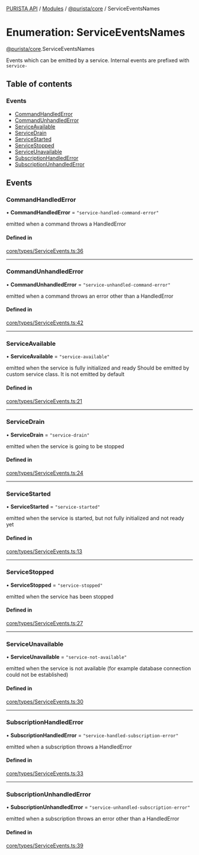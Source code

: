 [PURISTA API](../README.md) / [Modules](../modules.md) / [@purista/core](../modules/purista_core.md) / ServiceEventsNames

# Enumeration: ServiceEventsNames

[@purista/core](../modules/purista_core.md).ServiceEventsNames

Events which can be emitted by a service.
Internal events are prefixed with `service-`

## Table of contents

### Events

- [CommandHandledError](purista_core.ServiceEventsNames.md#commandhandlederror)
- [CommandUnhandledError](purista_core.ServiceEventsNames.md#commandunhandlederror)
- [ServiceAvailable](purista_core.ServiceEventsNames.md#serviceavailable)
- [ServiceDrain](purista_core.ServiceEventsNames.md#servicedrain)
- [ServiceStarted](purista_core.ServiceEventsNames.md#servicestarted)
- [ServiceStopped](purista_core.ServiceEventsNames.md#servicestopped)
- [ServiceUnavailable](purista_core.ServiceEventsNames.md#serviceunavailable)
- [SubscriptionHandledError](purista_core.ServiceEventsNames.md#subscriptionhandlederror)
- [SubscriptionUnhandledError](purista_core.ServiceEventsNames.md#subscriptionunhandlederror)

## Events

### CommandHandledError

• **CommandHandledError** = ``"service-handled-command-error"``

emitted when a command throws a HandledError

#### Defined in

[core/types/ServiceEvents.ts:36](https://github.com/sebastianwessel/purista/blob/master/packages/core/src/core/types/ServiceEvents.ts#L36)

___

### CommandUnhandledError

• **CommandUnhandledError** = ``"service-unhandled-command-error"``

emitted when a command throws an error other than a HandledError

#### Defined in

[core/types/ServiceEvents.ts:42](https://github.com/sebastianwessel/purista/blob/master/packages/core/src/core/types/ServiceEvents.ts#L42)

___

### ServiceAvailable

• **ServiceAvailable** = ``"service-available"``

emitted when the service is fully initialized and ready
Should be emitted by custom service class.
It is not emitted by default

#### Defined in

[core/types/ServiceEvents.ts:21](https://github.com/sebastianwessel/purista/blob/master/packages/core/src/core/types/ServiceEvents.ts#L21)

___

### ServiceDrain

• **ServiceDrain** = ``"service-drain"``

emitted when the service is going to be stopped

#### Defined in

[core/types/ServiceEvents.ts:24](https://github.com/sebastianwessel/purista/blob/master/packages/core/src/core/types/ServiceEvents.ts#L24)

___

### ServiceStarted

• **ServiceStarted** = ``"service-started"``

emitted when the service is started, but not fully initialized and not ready yet

#### Defined in

[core/types/ServiceEvents.ts:13](https://github.com/sebastianwessel/purista/blob/master/packages/core/src/core/types/ServiceEvents.ts#L13)

___

### ServiceStopped

• **ServiceStopped** = ``"service-stopped"``

emitted when the service has been stopped

#### Defined in

[core/types/ServiceEvents.ts:27](https://github.com/sebastianwessel/purista/blob/master/packages/core/src/core/types/ServiceEvents.ts#L27)

___

### ServiceUnavailable

• **ServiceUnavailable** = ``"service-not-available"``

emitted when the service is not available (for example database connection could not be established)

#### Defined in

[core/types/ServiceEvents.ts:30](https://github.com/sebastianwessel/purista/blob/master/packages/core/src/core/types/ServiceEvents.ts#L30)

___

### SubscriptionHandledError

• **SubscriptionHandledError** = ``"service-handled-subscription-error"``

emitted when a subscription throws a HandledError

#### Defined in

[core/types/ServiceEvents.ts:33](https://github.com/sebastianwessel/purista/blob/master/packages/core/src/core/types/ServiceEvents.ts#L33)

___

### SubscriptionUnhandledError

• **SubscriptionUnhandledError** = ``"service-unhandled-subscription-error"``

emitted when a subscription throws an error other than a HandledError

#### Defined in

[core/types/ServiceEvents.ts:39](https://github.com/sebastianwessel/purista/blob/master/packages/core/src/core/types/ServiceEvents.ts#L39)
